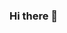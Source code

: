 ### Hi there 👋

<!--
**IFC-Church/IFC-Church** is a ✨ _special_ ✨ repository because its `README.md` (this file) appears on your GitHub profile.

